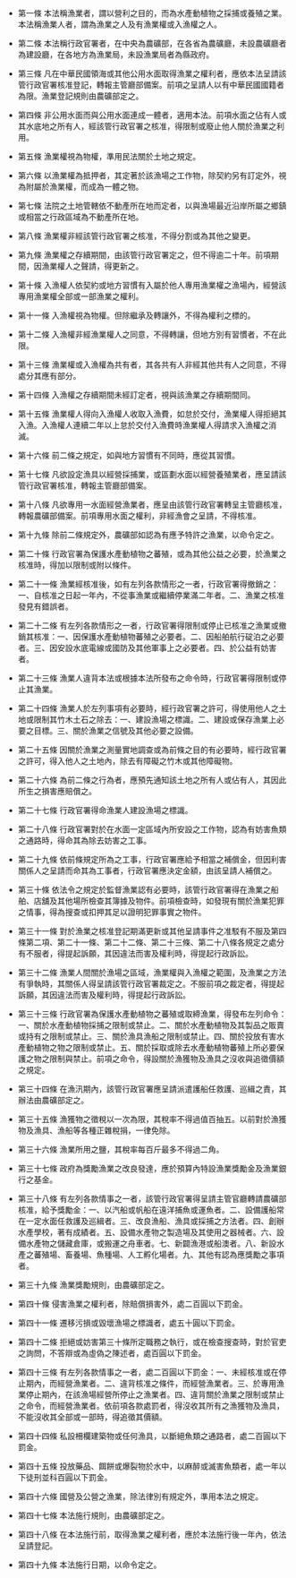 * 第一條 本法稱漁業者，謂以營利之目的，而為水產動植物之採捕或養殖之業。本法稱漁業人者，謂為漁業之人及有漁業權或入漁權之人。

* 第二條 本法稱行政官署者，在中央為農礦部，在各省為農礦廳，未設農礦廳者為建設廳，在各地方為漁業局，未設漁業局者為縣政府。

* 第三條 凡在中華民國領海或其他公用水面取得漁業之權利者，應依本法呈請該管行政官署核准登記，轉報主管廳部備案。前項之呈請人以有中華民國國籍者為限。漁業登記規則由農礦部定之。

* 第四條 非公用水面而與公用水面連成一體者，適用本法。前項水面之佔有人或其水底地之所有人，經該管行政官署之核准，得限制或廢止他人關於漁業之利用。

* 第五條 漁業權視為物權，準用民法關於土地之規定。

* 第六條 以漁業權為抵押者，其定著於該漁場之工作物，除契約另有訂定外，視為附屬於漁業權，而成為一體之物。

* 第七條 法院之土地管轄依不動產所在地而定者，以與漁場最近沿岸所屬之鄉鎮或相當之行政區域為不動產所在地。

* 第八條 漁業權非經該管行政官署之核准，不得分割或為其他之變更。

* 第九條 漁業權之存續期間，由該管行政官署定之，但不得逾二十年。前項期間，因漁業權人之聲請，得更新之。

* 第十條 入漁權人依契約或地方習慣有入屬於他人專用漁業權之漁場內，經營該專用漁業權全部或一部漁業之權利。

* 第十一條 入漁權視為物權。但除繼承及轉讓外，不得為權利之標的。

* 第十二條 入漁權非經漁業權人之同意，不得轉讓，但地方別有習慣者，不在此限。

* 第十三條 漁業權或入漁權為共有者，其各共有人非經其他共有人之同意，不得處分其應有部分。

* 第十四條 入漁權之存續期間未經訂定者，視與該漁業之存續期間同。

* 第十五條 漁業權人得向入漁權人收取入漁費，如怠於交付，漁業權人得拒絕其入漁。入漁權人連續二年以上怠於交付入漁費時漁業權人得請求入漁權之消滅。

* 第十六條 前二條之規定，如與地方習慣有不同時，應從其習慣。

* 第十七條 凡欲設定漁具以經營採捕業，或區劃水面以經營養殖業者，應呈請該管行政官署核准，轉報主管廳部備案。

* 第十八條 凡欲專用一水面經營漁業者，應呈由該管行政官署轉呈主管廳核准，轉報農礦部備案。前項專用水面之權利，非經漁會之呈請，不得核准。

* 第十九條 除前二條規定外，農礦部如認為有應予特許之漁業，以命令定之。

* 第二十條 行政官署為保護水產動植物之蕃殖，或為其他公益之必要，於漁業之核准時，得加以限制或附以條件。

* 第二十一條 漁業經核准後，如有左列各款情形之一者，行政官署得撤銷之：一、自核准之日起一年內，不從事漁業或繼續停業滿二年者。二、漁業之核准發見有錯誤者。

* 第二十二條 有左列各款情形之一者，行政官署得限制或停止已核准之漁業或撤銷其核准：一、因保護水產動植物蕃殖之必要者。二、因船舶航行碇泊之必要者。三、因安設水底電線或國防及其他軍事上之必要者。四、於公益有妨害者。

* 第二十三條 漁業人違背本法或根據本法所發布之命令時，行政官署得限制或停止其漁業。

* 第二十四條 漁業人於左列事項有必要時，經行政官署之許可，得使用他人之土地或限制其竹木土石之除去：一、建設漁場之標識。二、建設或保存漁業上必要之目標。三、關於漁業之信號及其他必要之設備。

* 第二十五條 因關於漁業之測量實地調查或為前條之目的有必要時，經行政官署之許可，得入他人之土地內，除去有障礙之竹木或其他障礙物。

* 第二十六條 為前二條之行為者，應預先通知該土地之所有人或佔有人，其因此所生之損害應賠償之。

* 第二十七條 行政官署得命漁業人建設漁場之標識。

* 第二十八條 行政官署對於在水面一定區域內所安設之工作物，認為有妨害魚類之通路時，得命其為除去妨害之工事。

* 第二十九條 依前條規定所為之工事，行政官署應給予相當之補償金，但因利害關係人之呈請而命其為工事者，行政官署應決定金額，由該呈請人補償之。

* 第三十條 依法令之規定於監督漁業認有必要時，該管行政官署得在漁業之船舶、店舖及其他場所檢查其簿據及物件。前項檢查時，如發現有關於漁業犯罪之情事，得為搜查或扣押其足以證明犯罪事實之物件。

* 第三十一條 對於漁業之核准登記期滿更新或其他呈請事件之准駁有不服及第四條第二項、第二十一條、第二十二條、第二十三條、第二十八條各規定之處分有不服者，得提起訴願，其因違法而害及權利時，得提起行政訴訟。

* 第三十二條 漁業人間關於漁場之區域，漁業權與入漁權之範圍，及漁業之方法有爭執時，其關係人得呈請該管行政官署裁定之。不服前項之裁定者，得提起訴願，其因違法而害及權利時，得提起行政訴訟。

* 第三十三條 行政官署為保護水產動植物之蕃殖或取締漁業，得發布左列命令：一、關於水產動植物採捕之限制或禁止。二、關於水產動植物及其製品之販賣或持有之限制或禁止。三、關於漁具漁船之限制或禁止。四、關於投放有害水產動植物之物之限制或禁止。五、關於採取或除去水產動植物蕃殖上所必要保護之物之限制與禁止。前項之命令，得設關於漁獲物及漁具之沒收與追徵價額之規定。

* 第三十四條 在漁汛期內，該管行政官署應呈請派遣護船任救護、巡緝之責，其辦法由農礦部定之。

* 第三十五條 漁獲物之徵稅以一次為限，其稅率不得過值百抽五。以前對於漁獲物及漁具、漁船等各種正雜稅捐，一律免除。

* 第三十六條 漁業所用之鹽，其稅率每百斤最多不得過二角。

* 第三十七條 政府為獎勵漁業之改良發達，應於預算內特設漁業獎勵金及漁業銀行之基金。

* 第三十八條 有左列各款情事之一者，該管行政官署得呈請主管官廳轉請農礦部核准，給予獎勵金：一、以汽船或帆船在遠洋捕魚或運魚者。二、設備護船常在一定水面任救護及巡緝者。三、改良漁船、漁具或採捕之方法者。四、創辦水產學校，著有成績者。五、設備水產物之製造場及其使用之器械者。六、設備水產物之儲藏倉庫，或搬運之舟車者。七、新闢漁港或船澳者。八、新設水產之蕃殖場、畜養場、魚種場、人工孵化場者。九、其他有認為應獎勵之事項者。

* 第三十九條 漁業獎勵規則，由農礦部定之。

* 第四十條 侵害漁業之權利者，除賠償損害外，處二百圓以下罰金。

* 第四十一條 遷移污損或毀壞漁場之標識者，處五十圓以下罰金。

* 第四十二條 拒絕或妨害第三十條所定職務之執行，或在檢查搜查時，對於官吏之詢問，不答辯或為虛偽之陳述者，處百圓以下罰金。

* 第四十三條 有左列各款情事之一者，處二百圓以下罰金：一、未經核准或在停止期內，而經營漁業者。二、違背核准之條件，而經營漁業者。三、於專用漁業停止期內，在該漁場經營所停止之漁業者。四、違背關於漁業之限制或禁止之命令，而經營漁業者。依前項各款處罰者，得沒收其所有之漁獲物及漁具，不能沒收其全部或一部時，得追徵其價額。

* 第四十四條 私設柵欄建築物或任何漁具，以斷絕魚類之通路者，處二百圓以下罰金。

* 第四十五條 投放藥品、餌餅或爆裂物於水中，以麻醉或滅害魚類者，處一年以下徒刑並科百圓以下罰金。

* 第四十六條 國營及公營之漁業，除法律別有規定外，準用本法之規定。

* 第四十七條 本法施行規則，由農礦部定之。

* 第四十八條 在本法施行前，取得漁業之權利者，應於本法施行後一年內，依法呈請登記。

* 第四十九條 本法施行日期，以命令定之。

